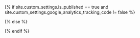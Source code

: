 {% if site.custom_settings.is_published == true and site.custom_settings.google_analytics_tracking_code != false %}

<script>
    (function(i,s,o,g,r,a,m){i['GoogleAnalyticsObject']=r;i[r]=i[r]||function(){
            (i[r].q=i[r].q||[]).push(arguments)},i[r].l=1*new Date();a=s.createElement(o),
        m=s.getElementsByTagName(o)[0];a.async=1;a.src=g;m.parentNode.insertBefore(a,m)
    })(window,document,'script','https://www.google-analytics.com/analytics.js','ga');

    ga('create', '{{site.custom_settings.google_analytics_tracking_code}}', 'auto');
    ga('send', 'pageview');

</script>

{% else %}

<!-- Google Analytics: disabled -->

{% endif %}
